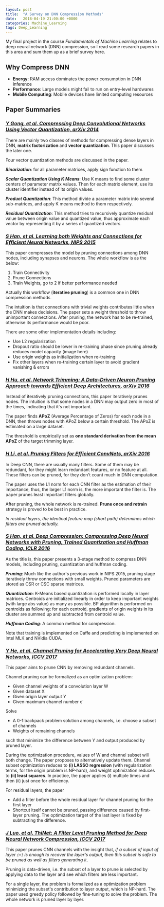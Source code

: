 ```yaml
---
layout: post
title:  "A Survey on DNN Compression Methods"
date:   2018-04-19 21:00:00 +0800
categories: Machine_Learning
tags: Deep_Learning
---
```


My final project in the course *Fundamentals of Machine Learning* relates to deep neural network (DNN) compression, so I read some research papers in this area and sum them up as a brief survey here.

## **Why Compress DNN**

* **Energy**: RAM access dominates the power consumption in DNN inference
* **Performance**: Large models might fail to run on entry-level hardwares
* **Mobile Computing**: Mobile devices have limited computing resources

## **Paper Summaries**

### *[Y Gong, et al. Compressing Deep Convolutional Networks Using Vector Quantization, arXiv 2014][gong2014compressing]*

There are mainly two classes of methods for compressing dense layers in DNN, **matrix factorization** and **vector quantization**. This paper discusses the later one.

Four vector quantization methods are discussed in the paper.

***Binarization***: for all parameter matrices, apply sign function to them.

***Scalar Quantization Using K Means***: Use K means to find some cluster centers of parameter matrix values. Then for each matrix element, use its cluster identifier instead of its origin values.

***Product Quantization***: This method divide a parameter matrix into several sub-matrices, and apply K means method to them respectively.

***Residual Quantization***: This method tries to recursively quantize residual value between origin value and quantized value, thus approximate each vector by representing it by a series of quantized vectors.

### *[S Han, et al. Learning both Weights and Connections for Efficient Neural Networks, NIPS 2015][han2015learning]*

This paper compresses the model by pruning connections among DNN nodes, including synapses and neurons. The whole workflow is as the below:

1. Train Connectivity
2. Prune Connections
3. Train Weights, go to 2 if better performance needed

Actually this workflow (**iterative pruning**) is a common one in DNN compression methods.

The intuition is that connections with trivial weights contributes little when the DNN makes decisions. The paper sets a weight threshold to throw unimportant connections. After pruning, the network has to be re-trained, otherwise its performance would be poor.

There are some other implementation details including:

* Use L2 regularization
* Dropout ratio should be lower in re-training phase since pruning already reduces model capacity (image here)
* Use origin weights as initialization when re-training
* Fix other layers when re-training certain layer to avoid gradient vanishing & errors

### *[H Hu, et al. Network Trimming: A Data-Driven Neuron Pruning Approach towards Efficient Deep Architectures, arXiv 2016][hu2016network]*

Instead of iteratively pruning connections, this paper iteratively prunes nodes. The intuition is that some nodes in a DNN may output zero in most of the times, indicating that it's not important.

The paper finds **APoZ** (Average Percentage of Zeros) for each node in a DNN, then throws nodes with APoZ below a certain threshold. The APoZ is estimated on a large dataset.

The threshold is empirically set as **one standard derivation from the mean APoZ**
of the target trimming layer.

### *[H Li, et al. Pruning Filters for Efficient ConvNets, arXiv 2016][li2016pruning]*

In Deep CNN, there are usually many filters. Some of them may be redundant, for they might learn redundant features, or no feature at all. These filters can be pruned, for they don't count much in DNN computation.

The paper uses the L1 norm for each CNN filter as the estimation of their importance, thus, the larger L1 norm is, the more important the filter is. The paper prunes least important filters globally.

After pruning, the whole network is re-trained. **Prune once and retrain** strategy is proved to be best in practice.

*In residual layers, the identical feature map (short path) determines which filters are pruned actually.*

### *[S Han, et al. Deep Compression: Compressing Deep Neural Networks with Pruning, Trained Quantization and Huffman Coding, ICLR 2016][han2015deep]*

As the title is, this paper presents a 3-stage method to compress DNN models, including pruning, quantization and huffman coding.

***Pruning***: Much like the author's previous work in NIPS 2015, pruning stage iteratively throw connections with small weights. Pruned parameters are stored as CSR or CSC sparse matrices.

***Quantization***: K-Means based quantization is performed locally in layer matrices. Centroids are initialized linearly in order to keep important weights (with large abs value) as many as possible. BP algorithm is performed on centroids as following: for each centroid, gradients of origin weights in its cluster are summed up and subtracted from centroid value.

***Huffman Coding***: A common method for compression.

Note that training is implemented on Caffe and predicting is implemented on Intel MLK and NVidia CUDA.

### *[Y He, et al. Channel Pruning for Accelerating Very Deep Neural Networks, ICCV 2017][he2017channel]*

This paper aims to prune CNN by removing redundant channels.

Channel pruning can be formalized as an optimization problem:

* Given channel weights of a convolution layer W
* Given dataset X
* Given origin layer output Y
* Given maximum channel number c'

Solve

* A 0-1 backpack problem solution among channels, i.e. choose a subset of channels
* Weights of remaining channels

such that minimize the difference between Y and output produced by pruned layer.

During the optimization procedure, values of W and channel subset will both change. The paper proposes to alternatively update them. Channel subset optimization reduces to **(i) LASSO regression** (with regularization terms, for the origin problem is NP-hard), and weight optimization reduces to **(ii) least squares**. In practice, the paper applies (i) multiple times and then (ii) just once for efficiency.

For residual layers, the paper

* Add a filter before the whole residual layer for channel pruning for the first layer
* Shortcut itself cannot be pruned, passing difference caused by first-layer pruning. The optimization target of the last layer is fixed by subtracting the difference.

### *[J Luo, et al. ThiNet: A Filter Level Pruning Method for Deep Neural Network Compression, ICCV 2017][luo2017thinet]*

This paper prunes CNN channels with the insight that, *if a subset of input of layer `i+1` is enough to recover the layer's output, then this subset is safe to be pruned as well as filters generating it*.

Pruning is data-driven, i.e. the subset of a layer to prune is selected by applying data to the layer and see which filters are less important.

For a single layer, the problem is formalized as a optimization problem minimizing the subset's contribution to layer output, which is NP-hard. The paper used greedy policy followed by fine-tuning to solve the problem. The whole network is pruned layer by layer.

[han2015learning]: http://papers.nips.cc/paper/5784-learning-both-weights-and-connections-for-efficient-neural-network.pdf
[hu2016network]: http://arxiv.org/pdf/1607.03250.pdf
[li2016pruning]: https://arxiv.org/pdf/1608.08710.pdf
[gong2014compressing]:https://arxiv.org/pdf/1412.6115
[han2015deep]:https://arxiv.org/pdf/1510.00149
[he2017channel]:http://openaccess.thecvf.com/content_ICCV_2017/papers/He_Channel_Pruning_for_ICCV_2017_paper.pdf
[luo2017thinet]:http://openaccess.thecvf.com/content_ICCV_2017/papers/Luo_ThiNet_A_Filter_ICCV_2017_paper.pdf
